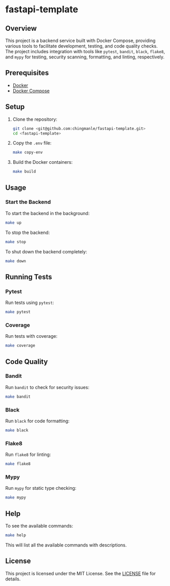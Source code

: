 # fastapi-template

## Overview

This project is a backend service built with Docker Compose, providing various tools to facilitate development, testing, and code quality checks. The project includes integration with tools like `pytest`, `bandit`, `black`, `flake8`, and `mypy` for testing, security scanning, formatting, and linting, respectively.

## Prerequisites

- [Docker](https://docs.docker.com/get-docker/)
- [Docker Compose](https://docs.docker.com/compose/install/)

## Setup

1. Clone the repository:
    ```bash
    git clone <git@github.com:chingmanle/fastapi-template.git>
    cd <fastapi-template>
    ```

2. Copy the `.env` file:
    ```bash
    make copy-env
    ```

3. Build the Docker containers:
    ```bash
    make build
    ```

## Usage

### Start the Backend

To start the backend in the background:

```bash
make up
```

To stop the backend:

```bash
make stop
```

To shut down the backend completely:

```bash
make down
```

## Running Tests

### Pytest

Run tests using `pytest`:

```bash
make pytest
```

### Coverage

Run tests with coverage:

```bash
make coverage
```

## Code Quality

### Bandit

Run `bandit` to check for security issues:

```bash
make bandit
```

### Black

Run `black` for code formatting:

```bash
make black
```

### Flake8

Run `flake8` for linting:

```bash
make flake8
```

### Mypy

Run `mypy` for static type checking:

```bash
make mypy
```

## Help

To see the available commands:

```bash
make help
```

This will list all the available commands with descriptions.

## License

This project is licensed under the MIT License. See the [LICENSE](./LICENSE) file for details.
